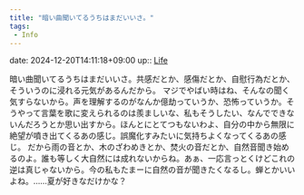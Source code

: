 ```yaml
---
title: "暗い曲聞いてるうちはまだいいさ。"
tags:
 - Info
---
```


date: 2024-12-20T14:11:18+09:00
up:: [Life](../Bar/Novel/Chaos/Life.md)

暗い曲聞いてるうちはまだいいさ。共感だとか、感傷だとか、自慰行為だとか、そういうのに浸れる元気があるんだから。
マジでやばい時はね、そんなの聞く気すらないから。声を理解するのがなんか億劫っていうか、恐怖っていうか。そうやって言葉を歌に変えられるのは羨ましいな、私もそうしたい、なんでできないんだろうとか思い出すから。ほんとにとてつもないわよ、自分の中から無限に絶望が噴き出てくるあの感じ。誤魔化すみたいに気持ちよくなってくるあの感じ。
だから雨の音とか、木のざわめきとか、焚火の音だとか、自然音聞き始めるのよ。誰も等しく大自然には成れないからね。あぁ、一応言っとくけどこれの逆は真じゃないから。今の私もたまーに自然の音が聞きたくなるし。蝉とかいいよね。……夏が好きなだけかな？